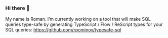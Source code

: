 ### Hi there 👋

My name is Roman. I’m currently working on a tool that will make SQL queries type-safe by generating TypeScript / Flow / ReScript types for your SQL queries: https://github.com/rpominov/typesafe-sql

<!--
#### Support

I don’t have a job, and would rather focus on open source if I can. If you want to support me financially, I would gladly accept Bitcoin at this address: TODO
-->
